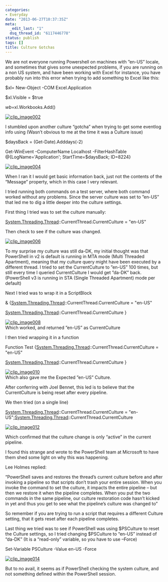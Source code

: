 ```yaml
---
categories:
- Everyday
date: "2013-06-27T10:37:35Z"
meta:
  _edit_last: "1"
  dsq_thread_id: "6117446778"
status: publish
tags: []
title: Culture Gotchas
---
```

We are not everyone running Powershell on machines with ”en-US” locale, and sometimes that gives some unexpected problems, if you are running on a non US system, and have been working with Excel for instance, you have probably run into this error when trying to add something to Excel like this:

$xl= New-Object -COM Excel.Application

$xl.Visible = $true

$wb=$xl.Workbooks.Add()

[![clip_image002](/assets/images/clip_image002_thumb.jpg "clip\_image002")](http://www.xipher.dk/WordPress/wp-content/uploads/clip_image002.jpg)

I stumbled upon another culture “gotcha” when trying to get some eventlog info using (Wasn’t obvious to me at the time it was a Culture issue)

$daysBack = (Get-Date).Adddays(-2)

Get-WinEvent -ComputerName Localhost -FilterHashTable @{LogName='Application'; StartTime=$daysBack; ID=8224}

[![clip_image004](/assets/images/clip_image004_thumb.jpg "clip\_image004")](http://www.xipher.dk/WordPress/wp-content/uploads/clip_image004.jpg)

When I ran it I would get basic information back, just not the contents of the “Message” property, which in this case I very relevant.

I tried running both commands on a test server, where both command worked without any problems. Since the server culture was set to ”en-US” that led me to dig a little deeper into the culture settings.

First thing I tried was to set the culture manually:

[System.Threading.Thread]::CurrentThread.CurrentCulture = "en-US"

Then check to see if the culture was changed.

[System.Threading.Thread]::CurrentThread.CurrentCulture

[![clip_image006](/assets/images/clip_image006_thumb.jpg "clip\_image006")](http://www.xipher.dk/WordPress/wp-content/uploads/clip_image006.jpg)

To my surprise my culture was still da-DK, my initial thought was that PowerShell in v2 is default is running in MTA mode (Multi Threaded Apartment), meaning that my culture query might have been executed by a different thread. I tried to set the CurrentCulture to ”en-US” 100 times, but still every time I queried CurrentCulture I would get ”da-DK” back. (PowerShell v3 is running in STA (Single Threaded Apartment) mode per default)

Next I tried was to wrap it in a ScriptBlock

& {[System.Threading.Thread]::CurrentThread.CurrentCulture = "en-US"

[System.Threading.Thread]::CurrentThread.CurrentCulture }

[![clip_image008](/assets/images/clip_image008_thumb.jpg "clip\_image008")](http://www.xipher.dk/WordPress/wp-content/uploads/clip_image008.jpg)  
Which worked, and returned ”en-US” as CurrentCulture

I then tried wrapping it in a function

Function Test {[System.Threading.Thread]::CurrentThread.CurrentCulture = "en-US"

[System.Threading.Thread]::CurrentThread.CurrentCulture }

[![clip_image010](/assets/images/clip_image010_thumb.jpg "clip\_image010")](http://www.xipher.dk/WordPress/wp-content/uploads/clip_image010.jpg)  
Which also gave me the Expected ”en-US” Culture.

After conferring with Joel Bennet, this led is to believe that the CurrentCulture is being reset after every pipeline.

We then tried (on a single line)

[System.Threading.Thread]::CurrentThread.CurrentCulture = "en-US";[System.Threading.Thread]::CurrentThread.CurrentCulture

[![clip_image012](/assets/images/clip_image012_thumb.jpg "clip\_image012")](http://www.xipher.dk/WordPress/wp-content/uploads/clip_image012.jpg)

Which confirmed that the culture change is only “active” in the current pipeline.

I found this strange and wrote to the PowerShell team at Microsoft to have them shed some light on why this was happening.

Lee Holmes replied:

“PowerShell saves and restores the thread’s current culture before and after invoking a pipeline so that scripts don’t trash your entire session. When you invoke the command to set the culture, it impacts the entire pipeline – but then we restore it when the pipeline completes. When you put the two commands in the same pipeline, our culture restoration code hasn’t kicked in yet and thus you get to see what the pipeline’s culture was changed to”

So remember if you are trying to run a script that requires a different Culture setting, that it gets reset after each pipeline completes.

Last thing we tried was to see if PowerShell was using $PSCulture to reset the Culture settings, so I tried changing $PSCulture to “en-US” instead of “da-DK” (It is a “read-only” variable, so you have to use –Force)

Set-Variable PSCulture -Value en-US -Force

[![clip_image014](/assets/images/clip_image014_thumb.jpg "clip\_image014")](http://www.xipher.dk/WordPress/wp-content/uploads/clip_image014.jpg)

But to no avail, it seems as if PowerShell checking the system culture, and not something defined within the PowerShell session.

